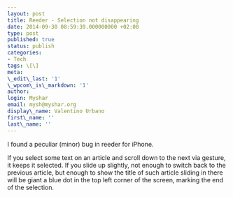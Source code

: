```yaml
---
layout: post
title: Reeder - Selection not disappearing
date: 2014-09-30 08:59:39.000000000 +02:00
type: post
published: true
status: publish
categories:
- Tech
tags: \[\]
meta:
\_edit\_last: '1'
\_wpcom\_is\_markdown: '1'
author:
login: Myshar
email: mysh@myshar.org
display\_name: Valentino Urbano
first\_name: ''
last\_name: ''
---
```


I found a peculiar (minor) bug in reeder for iPhone.

If you select some text on an article and scroll down to the next via gesture, it keeps it selected. If you slide up slightly, not enough to switch back to the previous article, but enough to show the title of such article sliding in there will be giant a blue dot in the top left corner of the screen, marking the end of the selection.